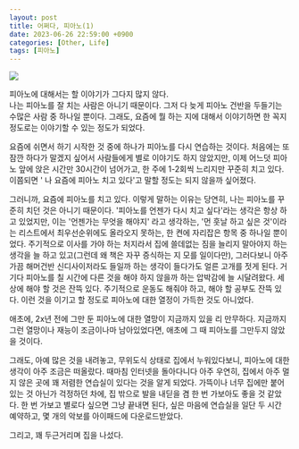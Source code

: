 ```yaml
---
layout: post
title: 어쩌다, 피아노(1)
date: 2023-06-26 22:59:00 +0900
categories: [Other, Life]
tags: [피아노]
---
```


![](https://encrypted-tbn0.gstatic.com/images?q=tbn:ANd9GcRyxE4I6spBmgzimQWQAK_eZ5EgiI-dKItw5g&usqp=CAU)

피아노에 대해서는 할 이야기가 그다지 많지 않다.\
나는 피아노를 잘 치는 사람은 아니기 때문이다. 그저 다 늦게 피아노 건반을 두들기는 수많은 사람 중 하나일 뿐이다. 그래도, 요즘에 뭘 하는 지에 대해서 이야기하면 한 꼭지 정도로는 이야기할 수 있는 정도가 되었다.

요즘에 쉬면서 하기 시작한 것 중에 하나가 피아노를 다시 연습하는 것이다. 처음에는 또 잠깐 하다가 말겠지 싶어서 사람들에게 별로 이야기도 하지 않았지만, 이제 어느덧 피아노 앞에 앉은 시간만 30시간이 넘어가고, 한 주에 1-2회씩 느리지만 꾸준히 치고 있다.  이쯤되면 ' 나 요즘에 피아노 치고 있다'고 말할 정도는 되지 않을까 싶어졌다.

그러니까, 요즘에 피아노를 치고 있다. 이렇게 말하는 이유는 당연히, 나는 피아노를 꾸준히 치던 것은 아니기 때문이다. '피아노를 언젠가 다시 치고 싶다'라는 생각은 항상 하고 있었지만, 이는 '언젠가는 무엇을 해야지' 라고 생각하는, '먼 훗날 하고 싶은 것'이라는 리스트에서 최우선순위에도 올라오지 못하는, 한 켠에 자리잡은 항목 중 하나일 뿐이었다. 주기적으로 이사를 가야 하는 처지라서 집에 쓸데없는 짐을 늘리지 말아야지 하는 생각을 늘 하고 있고(그런데 왜 책은 자꾸 증식하는 지 모를 일이다만), 그러다보니 아주 가끔 해머건반 신디사이저라도 들일까 하는 생각이 들다가도 얼른 고개를 젓게 된다. 거기다 피아노를 칠 시간에 다른 것을 해야 하지 않을까 하는 압박감에 늘 시달려왔다. 세상에 해야 할 것은 잔뜩 있다. 주기적으로 운동도 해줘야 하고, 해야 할 공부도 잔뜩 있다. 이런 것을 이기고 할 정도로 피아노에 대한 열정이 가득한 것도 아니었다.

애초에, 2x년 전에 그만 둔 피아노에 대한 열망이 지금까지 있을 리 만무하다. 지금까지 그런 열망이나 재능이 조금이나마 남아있었다면, 애초에 그 때 피아노를 그만두지 않았을 것이다.

그래도, 아예 많은 것을 내려놓고, 무위도식 상태로 집에서 누워있다보니, 피아노에 대한 생각이 아주 조금은 떠올랐다. 때마침 인터넷을 돌아다니다 아주 우연히, 집에서 아주 멀지 않은 곳에 꽤 저렴한 연습실이 있다는 것을 알게 되었다. 가뜩이나 너무 집에만 붙어있는 것 아닌가 걱정하던 차에, 집 밖으로 발을 내딛을 겸 한 번 가보아도 좋을 것 같았다. 한 번 가보고 별로다 싶으면 그냥 끝내면 된다, 싶은 마음에 연습실을 일단 두 시간 예약하고, 몇 개의 악보를 아이패드에 다운로드받았다.

그리고, 꽤 두근거리며 집을 나섰다.
